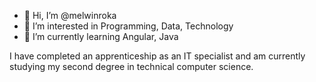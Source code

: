 - 👋 Hi, I’m @melwinroka
- 👀 I’m interested in Programming, Data, Technology
- 🌱 I’m currently learning Angular, Java

I have completed an apprenticeship as an IT specialist and am currently studying my second degree in technical computer science.

